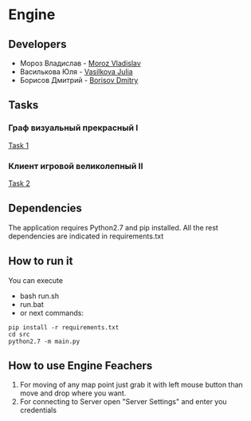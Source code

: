 # Engine

## Developers

+ Мороз Владислав - [Moroz Vladislav](https://github.com/MorozVladislav)
+ Василькова Юля - [Vasilkova Julia](https://github.com/JuliaVasilkova)
+ Борисов Дмитрий - [Borisov Dmitry](https://github.com/stalkerboray)

## Tasks

### Граф визуальный прекрасный I
[Task 1](tasks/task_1.md)

### Клиент игровой великолепный II
[Task 2](tasks/task_2.md)

## Dependencies
The application requires Python2.7 and pip installed. All the rest dependencies are indicated in requirements.txt

## How to run it
You can execute 
  - bash run.sh
  - run.bat
  - or next commands:
```
pip install -r requirements.txt
cd src
python2.7 -m main.py
```

## How to use Engine Feachers
1. For moving of any map point just grab it with left mouse button than move and drop where you want.
2. For connecting to Server open "Server Settings" and enter you credentials

